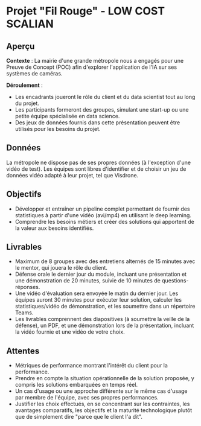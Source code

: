 # Projet "Fil Rouge" - LOW COST SCALIAN

## Aperçu

**Contexte** : La mairie d'une grande métropole nous a engagés pour une Preuve de Concept (POC) afin d'explorer l'application de l'IA sur ses systèmes de caméras.

**Déroulement** :
- Les encadrants joueront le rôle du client et du data scientist tout au long du projet.
- Les participants formeront des groupes, simulant une start-up ou une petite équipe spécialisée en data science.
- Des jeux de données fournis dans cette présentation peuvent être utilisés pour les besoins du projet.

## Données

La métropole ne dispose pas de ses propres données (à l'exception d'une vidéo de test). Les équipes sont libres d'identifier et de choisir un jeu de données vidéo adapté à leur projet, tel que Visdrone.

## Objectifs

- Développer et entraîner un pipeline complet permettant de fournir des statistiques à partir d'une vidéo (avi/mp4) en utilisant le deep learning.
- Comprendre les besoins métiers et créer des solutions qui apportent de la valeur aux besoins identifiés.

## Livrables

- Maximum de 8 groupes avec des entretiens alternés de 15 minutes avec le mentor, qui jouera le rôle du client.
- Défense orale le dernier jour du module, incluant une présentation et une démonstration de 20 minutes, suivie de 10 minutes de questions-réponses.
- Une vidéo d'évaluation sera envoyée le matin du dernier jour. Les équipes auront 30 minutes pour exécuter leur solution, calculer les statistiques/vidéo de démonstration, et les soumettre dans un répertoire Teams.
- Les livrables comprennent des diapositives (à soumettre la veille de la défense), un PDF, et une démonstration lors de la présentation, incluant la vidéo fournie et une vidéo de votre choix.

## Attentes

- Métriques de performance montrant l'intérêt du client pour la performance.
- Prendre en compte la situation opérationnelle de la solution proposée, y compris les solutions embarquées en temps réel.
- Un cas d'usage ou une approche différente sur le même cas d'usage par membre de l'équipe, avec ses propres performances.
- Justifier les choix effectués, en se concentrant sur les contraintes, les avantages comparatifs, les objectifs et la maturité technologique plutôt que de simplement dire "parce que le client l'a dit".
